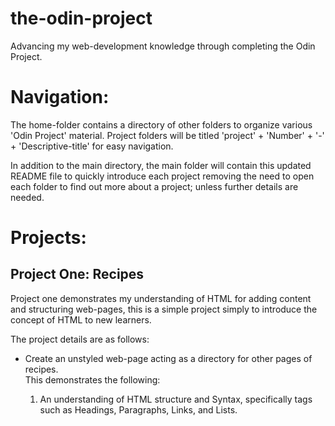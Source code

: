 # the-odin-project
<p>Advancing my web-development knowledge through completing the Odin Project.</p>

<h1>Navigation:</h1>
<p>The home-folder contains a directory of other folders to organize various 'Odin Project' material. Project folders will be titled 'project' + 'Number' + '-' + 'Descriptive-title' for easy navigation.</p>
<p>In addition to the main directory, the main folder will contain this updated README file to quickly introduce each project removing the need to open each folder to find out more about a project; unless further details are needed.</p>

<h1>Projects:</h1>
<h2>Project One: Recipes</h2>
<p>Project one demonstrates my understanding of HTML for adding content and structuring web-pages, this is a simple project simply to introduce the concept of HTML to new learners.</p>
<p>The project details are as follows:</p>
<ul>
<li><p>Create an unstyled web-page acting as a directory for other pages of recipes.<br>This demonstrates the following:</p>
<ol>
<li>An understanding of HTML structure and Syntax, specifically tags such as Headings, Paragraphs, Links, and Lists.</li>
</li>
</ol>
</ul>


